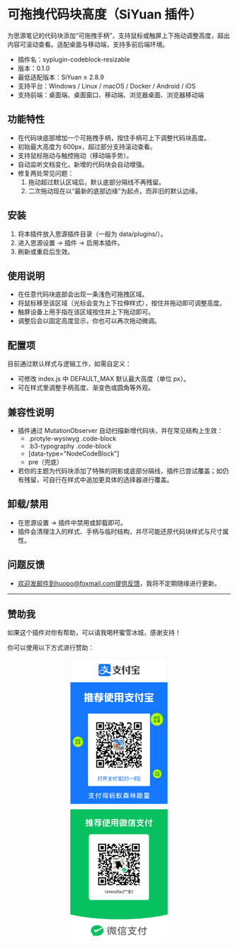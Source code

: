 # 可拖拽代码块高度（SiYuan 插件）

为思源笔记的代码块添加“可拖拽手柄”，支持鼠标或触屏上下拖动调整高度，超出内容可滚动查看。适配桌面与移动端，支持多前后端环境。

- 插件名：syplugin-codeblock-resizable
- 版本：0.1.0
- 最低适配版本：SiYuan ≥ 2.8.9
- 支持平台：Windows / Linux / macOS / Docker / Android / iOS
- 支持前端：桌面端、桌面窗口、移动端、浏览器桌面、浏览器移动端

## 功能特性

- 在代码块底部增加一个可拖拽手柄，按住手柄可上下调整代码块高度。
- 初始最大高度为 600px，超过部分支持滚动查看。
- 支持鼠标拖动与触控拖动（移动端手势）。
- 自动监听文档变化，新增的代码块会自动增强。
- 修复两处常见问题：
    1) 拖动超过默认区域后，默认底部分隔线不再残留。
    2) 二次拖动现在以“最新的底部边缘”为起点，而非旧的默认边缘。

## 安装

1. 将本插件放入思源插件目录（一般为 data/plugins/）。
2. 进入思源设置 → 插件 → 启用本插件。
3. 刷新或重启后生效。

## 使用说明

- 在任意代码块底部会出现一条浅色可拖拽区域。
- 将鼠标移至该区域（光标会变为上下拉伸样式），按住并拖动即可调整高度。
- 触屏设备上用手指在该区域按住并上下拖动即可。
- 调整后会以固定高度显示，你也可以再次拖动微调。

## 配置项

目前通过默认样式与逻辑工作，如需自定义：
- 可修改 index.js 中 DEFAULT_MAX 默认最大高度（单位 px）。
- 可在样式里调整手柄高度、渐变色或圆角等外观。

## 兼容性说明

- 插件通过 MutationObserver 自动扫描新增代码块，并在常见结构上生效：
    - .protyle-wysiwyg .code-block
    - .b3-typography .code-block
    - [data-type="NodeCodeBlock"]
    - pre（兜底）
- 若你的主题为代码块添加了特殊的阴影或底部分隔线，插件已尝试覆盖；如仍有残留，可自行在样式中追加更具体的选择器进行覆盖。

## 卸载/禁用

- 在思源设置 → 插件中禁用或卸载即可。
- 插件会清理注入的样式、手柄与临时结构，并尽可能还原代码块样式与尺寸属性。

## 问题反馈

- 欢迎发邮件到huopo@foxmail.com提供反馈，我将不定期随缘进行更新。

---

## 赞助我

如果这个插件对你有帮助，可以请我喝杯蜜雪冰城，感谢支持！

你可以使用以下方式进行赞助：

<div class="donate-wrap">
  <img src="./images/alipay.png" alt="收款码 ¥1（请我吃 2 袋猪宝贝）" class="donate-img" />
  <img src="./images/wechat.png" alt="收款码 ¥3（请我来瓶冰红茶）" class="donate-img" />
</div>

<style>
  .donate-wrap {
    display: flex;
    flex-direction: column;   /* 垂直排列成两行 */
    align-items: center;      /* 居中每一行的图片 */
    gap: 12px;                /* 行间距，可按需调整 */
    margin: 12px 0;
  }
  .donate-img {
    width: 220px;             /* 固定展示宽度 */
    max-width: 90vw;          /* 小屏自适应 */
    height: auto;
    display: block;           /* 防止行内元素的缝隙影响布局 */
  }
</style>
